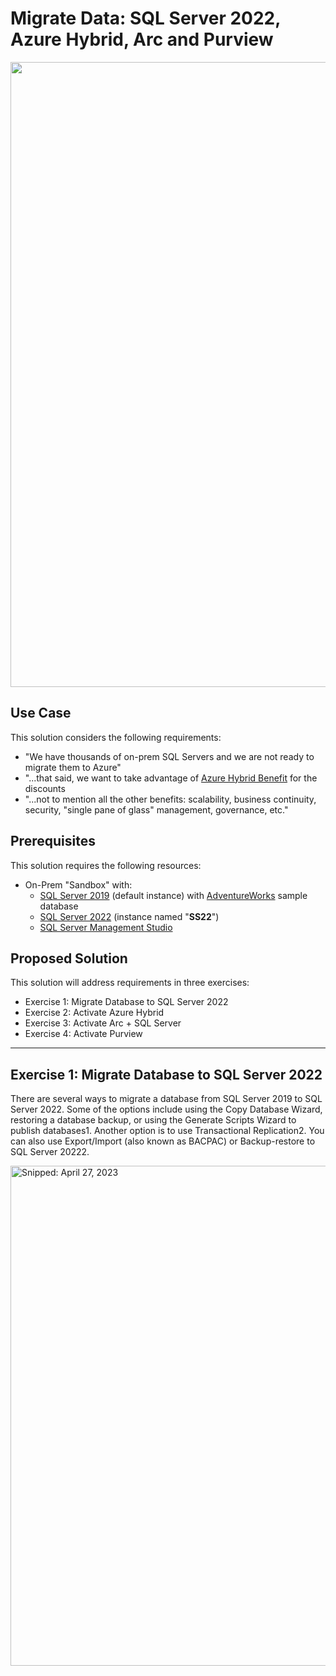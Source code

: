 # Migrate Data: SQL Server 2022, Azure Hybrid, Arc and Purview

<img src="https://user-images.githubusercontent.com/44923999/234937691-8ce2332f-d836-4a7e-a306-6c5d14ef19f7.png" width="1000" />

## Use Case
This solution considers the following requirements:

* "We have thousands of on-prem SQL Servers and we are not ready to migrate them to Azure"
* "...that said, we want to take advantage of [Azure Hybrid Benefit](https://learn.microsoft.com/en-us/azure/azure-sql/azure-hybrid-benefit) for the discounts
* "...not to mention all the other benefits: scalability, business continuity, security, "single pane of glass" management, governance, etc."

## Prerequisites
This solution requires the following resources:

* On-Prem "Sandbox" with:
  * [SQL Server 2019](https://info.microsoft.com/ww-landing-sql-server-2019.html) (default instance) with [AdventureWorks](https://learn.microsoft.com/en-us/sql/samples/adventureworks-install-configure) sample database
  * [SQL Server 2022](https://info.microsoft.com/ww-landing-sql-server-2022.html) (instance named "**SS22**")
  * [SQL Server Management Studio](https://learn.microsoft.com/en-us/sql/ssms/download-sql-server-management-studio-ssms)

## Proposed Solution
This solution will address requirements in three exercises:

* Exercise 1: Migrate Database to SQL Server 2022
* Exercise 2: Activate Azure Hybrid
* Exercise 3: Activate Arc + SQL Server
* Exercise 4: Activate Purview

-----

## Exercise 1: Migrate Database to SQL Server 2022

There are several ways to migrate a database from SQL Server 2019 to SQL Server 2022. Some of the options include using the Copy Database Wizard, restoring a database backup, or using the Generate Scripts Wizard to publish databases1. Another option is to use Transactional Replication2. You can also use Export/Import (also known as BACPAC) or Backup-restore to SQL Server 20222.

<img src="https://user-images.githubusercontent.com/44923999/234934326-6712a8cf-370f-4faa-9c79-0c8dc3f7fe08.png" width="800" title="Snipped: April 27, 2023" />

